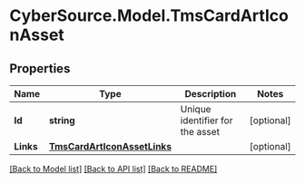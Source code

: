 # CyberSource.Model.TmsCardArtIconAsset
## Properties

Name | Type | Description | Notes
------------ | ------------- | ------------- | -------------
**Id** | **string** | Unique identifier for the asset  | [optional] 
**Links** | [**TmsCardArtIconAssetLinks**](TmsCardArtIconAssetLinks.md) |  | [optional] 

[[Back to Model list]](../README.md#documentation-for-models) [[Back to API list]](../README.md#documentation-for-api-endpoints) [[Back to README]](../README.md)

